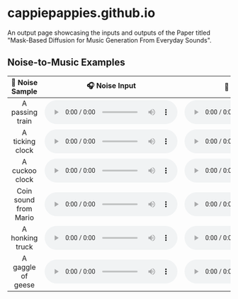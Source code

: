 # cappiepappies.github.io
An output page showcasing the inputs and outputs of the Paper titled "Mask-Based Diffusion for Music Generation From Everyday Sounds".

## Noise-to-Music Examples

<table>
  <thead>
    <tr>
      <th align="center">📖 Noise Sample </th>
      <th align="center">🎧 Noise Input</th>
      <th align="center">🎼 Music Output</th>
    </tr>
  </thead>
  <tbody>
    <tr>
      <td align="center">A passing train</td>
      <td align="center">
        <audio controls>
          <source src="inputs/train_passing_input.wav" type="audio/wav">
          Your browser does not support the audio element.
        </audio>
      </td>
      <td align="center">
        <audio controls>
          <source src="outputs/train_passing_output.wav" type="audio/wav">
          Your browser does not support the audio element.
        </audio>
      </td>
    </tr>
    <tr>
      <td align="center">A ticking clock</td> 
      <td align="center">
        <audio controls>
          <source src="inputs/clock_ticking_input.wav" type="audio/wav">
          Your browser does not support the audio element.
        </audio>
      </td>
      <td align="center">
        <audio controls>
          <source src="outputs/clock_ticking_output.wav" type="audio/wav">
          Your browser does not support the audio element.
        </audio>
      </td>
    </tr>
    <tr>
      <td align="center">A cuckoo clock</td>
      <td align="center">
        <audio controls>
          <source src="inputs/cuckoo_clock_input.wav" type="audio/wav">
          Your browser does not support the audio element.
        </audio>
      </td>
      <td align="center">
        <audio controls>
          <source src="outputs/cuckoo_clock_output.wav" type="audio/wav">
          Your browser does not support the audio element.
        </audio>
      </td>
    </tr>
    <tr>
      <td align="center">Coin sound from Mario</td>
      <td align="center">
        <audio controls>
          <source src="inputs/mario_coin_input.wav" type="audio/wav">
          Your browser does not support the audio element.
        </audio>
      </td>
      <td align="center">
        <audio controls>
          <source src="outputs/mario_coin_output.wav" type="audio/wav">
          Your browser does not support the audio element.
        </audio>
      </td>
    </tr>
    <tr>
      <td align="center">A honking truck</td>
      <td align="center">
        <audio controls>
          <source src="inputs/loud_honking_input.wav" type="audio/wav">
          Your browser does not support the audio element.
        </audio>
      </td>
      <td align="center">
        <audio controls>
          <source src="outputs/loud_honking_output.wav" type="audio/wav">
          Your browser does not support the audio element.
        </audio>
      </td>
    </tr>
    <tr>
      <td align="center">A gaggle of geese</td>
      <td align="center">
        <audio controls>
          <source src="inputs/geese_honking_input.wav" type="audio/wav">
          Your browser does not support the audio element.
        </audio>
      </td>
      <td align="center">
        <audio controls>
          <source src="outputs/geese_honking_output.wav" type="audio/wav">
          Your browser does not support the audio element.
        </audio>
      </td>
    </tr>
  </tbody>
</table>
